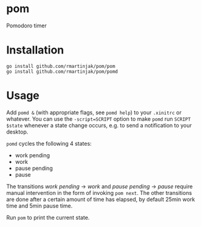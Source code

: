 # pom
Pomodoro timer

# Installation
```
go install github.com/rmartinjak/pom/pom
go install github.com/rmartinjak/pom/pomd
```

# Usage
Add `pomd &` (with appropriate flags, see `pomd help`) to your `.xinitrc` or
whatever. You can use the `-script=SCRIPT` option to make `pomd` run
`SCRIPT $state` whenever a state change occurs, e.g. to send a notification to your desktop.

`pomd` cycles the following 4 states:

* work pending
* work
* pause pending
* pause

The transitions *work pending* → *work* and *pause pending* → *pause* require
manual intervention in the form of invoking `pom next`. The other transitions
are done after a certain amount of time has elapsed, by default 25min work
time and 5min pause time.

Run `pom` to print the current state.
